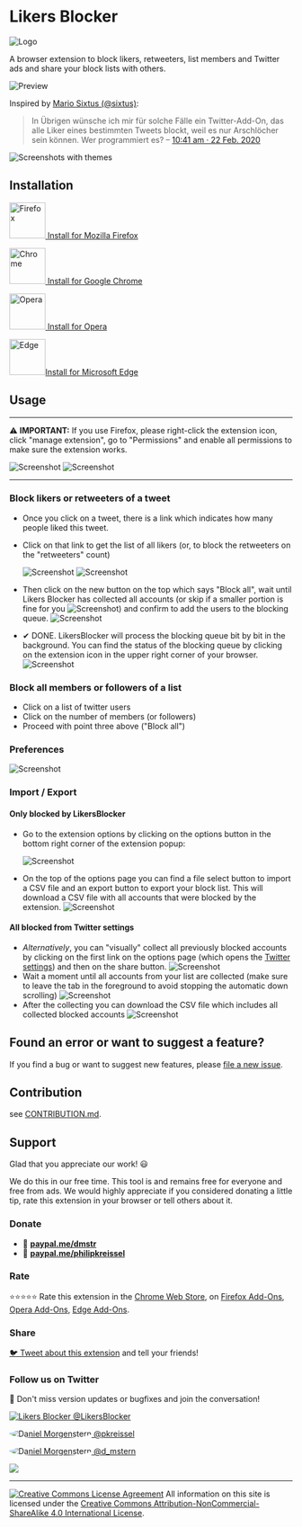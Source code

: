 # Likers Blocker

![Logo](assets/icon128.png)

A browser extension to block likers, retweeters, list members and Twitter ads and share your block lists with others.

![Preview](screenshots/Ad-Preview/preview2-medium.png)

Inspired by [Mario Sixtus (@sixtus)](https://twitter.com/sixtus):

> In Übrigen wünsche ich mir für solche Fälle ein Twitter-Add-On, das alle Liker eines bestimmten Tweets blockt, weil es nur Arschlöcher sein können. Wer programmiert es?
> – [10:41 am · 22 Feb. 2020](https://twitter.com/sixtus/status/1231152136857231360)

![Screenshots with themes](screenshots/Ad-Preview/likers-blocker-themes-wide.png)

## Installation

[<img src="https://upload.wikimedia.org/wikipedia/commons/thumb/a/a0/Firefox_logo%2C_2019.svg/68px-Firefox_logo%2C_2019.svg.png" width="64" height="auto" alt="Firefox"> Install for Mozilla Firefox](https://addons.mozilla.org/firefox/addon/likers-blocker/)

[<img src="https://upload.wikimedia.org/wikipedia/commons/thumb/a/a5/Google_Chrome_icon_%28September_2014%29.svg/64px-Google_Chrome_icon_%28September_2014%29.svg.png" width="64" height="auto" alt="Chrome"> Install for Google Chrome](https://chrome.google.com/webstore/detail/melnbpmfhaejmcpfflfjmchondkpmkcj/)

[<img src="https://upload.wikimedia.org/wikipedia/commons/thumb/4/49/Opera_2015_icon.svg/150px-Opera_2015_icon.svg.png" width="64" height="auto" alt="Opera"> Install for Opera](https://addons.opera.com/de/extensions/details/likers-blocker/)

[<img src="https://upload.wikimedia.org/wikipedia/commons/7/7e/Microsoft_Edge_logo_%282019%29.png" width="64" height="auto" alt="Edge">Install for Microsoft Edge](https://microsoftedge.microsoft.com/addons/detail/likers-blocker/fpcekgmidebefplhmglkndcbepplhkkb)

## Usage

---

⚠️ **IMPORTANT:** If you use Firefox, please right-click the extension icon, click "manage extension", go to "Permissions" and enable all permissions to make sure the extension works.

![Screenshot](screenshots/likers-blocker-permissions-0.png)
![Screenshot](screenshots/likers-blocker-permissions-1.png)

---


### Block likers or retweeters of a tweet

- Once you click on a tweet, there is a link which indicates how many people liked this tweet.
- Click on that link to get the list of all likers (or, to block the retweeters on the "retweeters" count)

  ![Screenshot](screenshots/likes.png)
  ![Screenshot](screenshots/retweets.png)

- Then click on the new button on the top which says "Block all", wait until Likers Blocker has collected all accounts (or skip if a smaller portion is fine for you ![Screenshot](screenshots/this-is-fine-crop.png)) and confirm to add the users to the blocking queue.
  ![Screenshot](screenshots/likers-blocker-collecting-and-confirm-animation.gif)
- ✔ DONE. LikersBlocker will process the blocking queue bit by bit in the background.
  You can find the status of the blocking queue by clicking on the extension icon in the upper right corner of your browser.
  ![Screenshot](screenshots/likers-blocker-block-animation.gif)

### Block all members or followers of a list

- Click on a list of twitter users
- Click on the number of members (or followers)
- Proceed with point three above ("Block all")

### Preferences

![Screenshot](screenshots/likers-blocker-options.gif)

### Import / Export

#### Only blocked by LikersBlocker

- Go to the extension options by clicking on the options button in the bottom right corner of the extension popup:

  ![Screenshot](screenshots/options-button.png)
- On the top of the options page you can find a file select button to import a CSV file and an export button to export your block list. This will download a CSV file with all accounts that were blocked by the extension.
![Screenshot](screenshots/import.png)

#### All blocked from Twitter settings

- _Alternatively_, you can "visually" collect all previously blocked accounts by clicking on the first link on the options page (which opens the [Twitter settings](https://twitter.com/settings/blocked/all)) and then on the share button.
  ![Screenshot](screenshots/likers-blocker-export-all.png)
- Wait a moment until all accounts from your list are collected (make sure to leave the tab in the foreground to avoid stopping the automatic down scrolling)
  ![Screenshot](screenshots/likers-blocker-export-collecting.png)
- After the collecting you can download the CSV file which includes all collected blocked accounts
  ![Screenshot](screenshots/likers-blocker-export-all-confirm.png)


## Found an error or want to suggest a feature?

If you find a bug or want to suggest new features, please [file a new issue](https://github.com/dmstern/likers-blocker/issues/new).

## Contribution

see [CONTRIBUTION.md](CONTRIBUTION.md).

## Support

Glad that you appreciate our work! 😃

We do this in our free time. This tool is and remains free for everyone and free from ads.
We would highly appreciate if you considered donating a little tip, rate this extension in your browser or tell others about it.

### Donate

- 💝 **[paypal.me/dmstr](https://paypal.me/dmstr)**
- 💝 **[paypal.me/philipkreissel](https://paypal.me/philipkreissel)**

### Rate

⭐⭐⭐⭐⭐ Rate this extension in the [Chrome Web Store](https://chrome.google.com/webstore/detail/melnbpmfhaejmcpfflfjmchondkpmkcj/), on [Firefox Add-Ons](https://addons.mozilla.org/firefox/addon/likers-blocker/), [Opera Add-Ons](https://addons.opera.com/de/extensions/details/likers-blocker/), [Edge Add-Ons](https://microsoftedge.microsoft.com/addons/detail/likers-blocker/fpcekgmidebefplhmglkndcbepplhkkb).

### Share

[🐦 Tweet about this extension](https://twitter.com/share?text=With%20the%20@LikersBlocker%20you%20can%20block%20people%20that%20like%20hate%20speech.&url=https://dmstern.github.io/likers-blocker&hashtags=LikersBlocker,sayNoToHateSpeech) and tell your friends!

### Follow us on Twitter

💬 Don't miss version updates or bugfixes and join the conversation!

[![Likers Blocker](https://pbs.twimg.com/profile_images/1397331928928378880/3O3zY4bh_bigger.png)  @LikersBlocker](https://twitter.com/LikersBlocker)

<a href="https://twitter.com/pkreissel"><img src="https://pbs.twimg.com/profile_images/1427346761291599879/XZ6AgKyH_bigger.jpg" alt="Daniel Morgenstern" style="border-radius:50%;"> @pkreissel</a>

<a href="https://twitter.com/d_mstern"><img src="https://pbs.twimg.com/profile_images/1584902128694329350/St36d5Jg_bigger.jpg" alt="Daniel Morgenstern" style="border-radius:50%;"> @d_mstern</a>

![ ](blank.png)

---

[![Creative Commons License Agreement](https://i.creativecommons.org/l/by-nc-sa/4.0/80x15.png)](http://creativecommons.org/licenses/by-nc-sa/4.0/)
All information on this site is licensed under the [Creative Commons Attribution-NonCommercial-ShareAlike 4.0 International License](http://creativecommons.org/licenses/by-nc-sa/4.0/).

